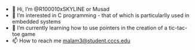 - 👋 Hi, I’m @R100010xSKYLINE or Musad
- 👀 I’m interested in C programming - that of which is particularlly used in embedded systems 
- 🌱 I’m currently learning how to use pointers in the creation of a tic-tac-toe game
- 📫 How to reach me malam3@student.cccs.edu

<!---
R100010xSKYLINE/R100010xSKYLINE is a ✨ special ✨ repository because its `README.md` (this file) appears on your GitHub profile.
You can click the Preview link to take a look at your changes.
--->
